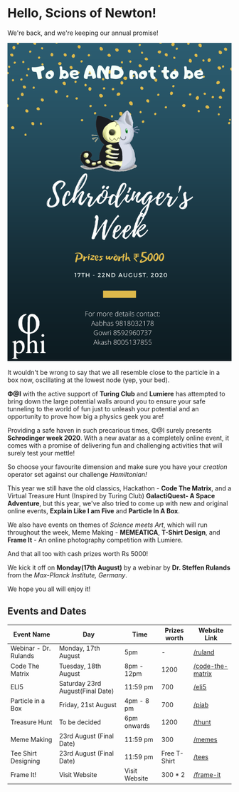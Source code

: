 # Hello, Scions of Newton!

We're back, and we're keeping our annual promise!

![s-week](main.png)

It wouldn't be wrong to say that we all resemble close to the particle in a box now, oscillating at the lowest node (yep, your bed).

**Φ@I** with the active support of **Turing Club** and **Lumiere** has attempted to bring down the large potential walls around you to ensure your safe tunneling to the world of fun just to unleash your potential and an opportunity to prove how big a physics geek you are!

Providing a safe haven in such precarious times, Φ@I surely presents **Schrodinger week 2020**. With a new avatar as a completely online event, it comes with a promise of delivering fun and challenging activities that will surely test your mettle!

So choose your favourite dimension and make sure you have your *creation* operator set against our challenge *Hamiltonian!*

This year we still have the old classics, Hackathon - **Code The Matrix**, and a Virtual Treasure Hunt (Inspired by Turing Club) **GalactiQuest- A Space Adventure**, but this year, we've also tried to come up with new and original online events, **Explain Like I am Five** and **Particle In A Box**.

We also have events on themes of _Science meets Art_, which will run throughout the week, Meme Making - **MEMEATICA**, **T-Shirt Design**, and **Frame It** - An online photography competition with Lumiere.

And that all too with cash prizes worth Rs 5000!

We kick it off on **Monday(17th August)** by a webinar by **Dr. Steffen Rulands** from the _Max-Planck Institute, Germany_.

We hope you all will enjoy it!

## Events and Dates

| Event Name            | Day                                | Time          | Prizes worth | Website Link                        |
| --------------------- | ---------------------------------- | ------------- | ------------ | ----------------------------------- |
| Webinar - Dr. Rulands | Monday, 17th August                | 5pm           | -            | [/ruland](ruland)                   |                
| Code The Matrix       | Tuesday, 18th August               | 8pm - 12pm    | 1200         | [/code-the-matrix](code-the-matrix) |
| ELI5                  | Saturday 23rd August(Final Date)   | 11:59 pm      | 700          | [/eli5](eli5)                       |
| Particle in a Box     | Friday, 21st August                | 4pm - 8 pm    | 700          | [/piab](piab)                       |
| Treasure Hunt         | To be decided                      | 6pm onwards   | 1200         | [/thunt](thunt)                     |
| Meme Making           | 23rd August (Final Date)           | 11:59 pm      | 300          | [/memes](memes)                     |
| Tee Shirt Designing   | 23rd August (Final Date)           | 11:59 pm      | Free T-Shirt | [/tees](tees)                       |
| Frame It!             | Visit Website                      | Visit Website | 300 * 2      | [/frame-it](frame-it)               |
